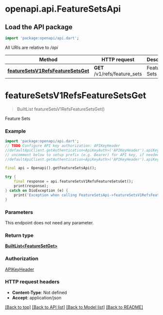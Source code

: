 # openapi.api.FeatureSetsApi

## Load the API package
```dart
import 'package:openapi/api.dart';
```

All URIs are relative to */api*

Method | HTTP request | Description
------------- | ------------- | -------------
[**featureSetsV1RefsFeatureSetsGet**](FeatureSetsApi.md#featuresetsv1refsfeaturesetsget) | **GET** /v1/refs/feature_sets | Feature Sets


# **featureSetsV1RefsFeatureSetsGet**
> BuiltList<FeatureSetGet> featureSetsV1RefsFeatureSetsGet()

Feature Sets

### Example
```dart
import 'package:openapi/api.dart';
// TODO Configure API key authorization: APIKeyHeader
//defaultApiClient.getAuthentication<ApiKeyAuth>('APIKeyHeader').apiKey = 'YOUR_API_KEY';
// uncomment below to setup prefix (e.g. Bearer) for API key, if needed
//defaultApiClient.getAuthentication<ApiKeyAuth>('APIKeyHeader').apiKeyPrefix = 'Bearer';

final api = Openapi().getFeatureSetsApi();

try {
    final response = api.featureSetsV1RefsFeatureSetsGet();
    print(response);
} catch on DioException (e) {
    print('Exception when calling FeatureSetsApi->featureSetsV1RefsFeatureSetsGet: $e\n');
}
```

### Parameters
This endpoint does not need any parameter.

### Return type

[**BuiltList&lt;FeatureSetGet&gt;**](FeatureSetGet.md)

### Authorization

[APIKeyHeader](../README.md#APIKeyHeader)

### HTTP request headers

 - **Content-Type**: Not defined
 - **Accept**: application/json

[[Back to top]](#) [[Back to API list]](../README.md#documentation-for-api-endpoints) [[Back to Model list]](../README.md#documentation-for-models) [[Back to README]](../README.md)

